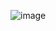 ![image](https://scontent.fsgn13-2.fna.fbcdn.net/v/t31.18172-8/1268140_10151864576758826_725997583_o.jpg?_nc_cat=106&ccb=1-5&_nc_sid=cdbe9c&_nc_ohc=hqmbVS_MQBgAX9WzEEa&tn=93Msh0yGCQ2uGkF5&_nc_ht=scontent.fsgn13-2.fna&oh=00_AT-6jOVa5781lmfGpsJ6fhNqfIGAznUDiYGqDYn45YFH4g&oe=62192C6E)
